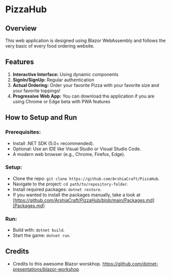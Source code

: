 # PizzaHub

## Overview
This web application is designed using Blazor WebAssembly and follows the very basic of every food ordering website.

## Features
1. **Interactive Interface:** Using dynamic components 
2. **SignIn/SignUp:** Regular authentication 
3. **Actual Ordering:** Order your favorite Pizza with your favorite size and your favorite toppings!
4. **Progressive Web App:** You can download the application if you are using Chrome or Edge beta with PWA features

## How to Setup and Run
### Prerequisites:
- Install .NET SDK (5.0+ recommended).
- Optional: Use an IDE like Visual Studio or Visual Studio Code.
- A modern web browser (e.g., Chrome, Firefox, Edge).

### Setup:
- Clone the repo: `git clone https://github.com/ArshiaCraft/PizzaHub`.
- Navigate to the project: `cd path/to/repository-folder`.
- Install required packages: `dotnet restore`.
- If you wanted to install the packages manually, take a look at [https://github.com/ArshiaCraft/PizzaHub/blob/main/Packages.md][Packages.md]

### Run:
- Build with: `dotnet build`.
- Start the game: `dotnet run`.

## Credits
- Credits to this awesome Blazor worskhop. https://github.com/dotnet-presentations/blazor-workshop
